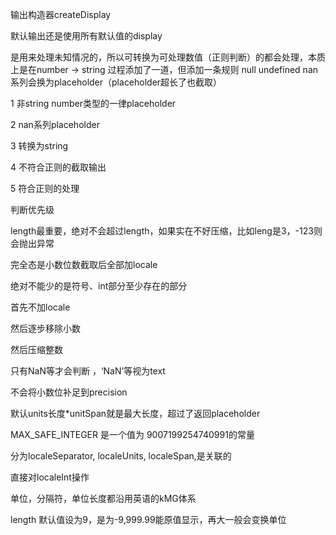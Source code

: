 输出构造器createDisplay

默认输出还是使用所有默认值的display





是用来处理未知情况的，所以可转换为可处理数值（正则判断）的都会处理，本质上是在number -> string 过程添加了一道，但添加一条规则 null undefined nan系列会换为placeholder（placeholder超长了也截取）

1 非string number类型的一律placeholder

2 nan系列placeholder

3 转换为string

4 不符合正则的截取输出

5 符合正则的处理



判断优先级

length最重要，绝对不会超过length，如果实在不好压缩，比如leng是3，-123则会抛出异常

完全态是小数位数截取后全部加locale

绝对不能少的是符号、int部分至少存在的部分



首先不加locale

然后逐步移除小数

然后压缩整数



只有NaN等才会判断 ，‘NaN’等视为text

不会将小数位补足到precision

默认units长度*unitSpan就是最大长度，超过了返回placeholder

MAX_SAFE_INTEGER 是一个值为 9007199254740991的常量



分为localeSeparator, localeUnits, localeSpan,是关联的

直接对localeInt操作



单位，分隔符，单位长度都沿用英语的kMG体系



length 默认值设为9，是为-9,999.99能原值显示，再大一般会变换单位